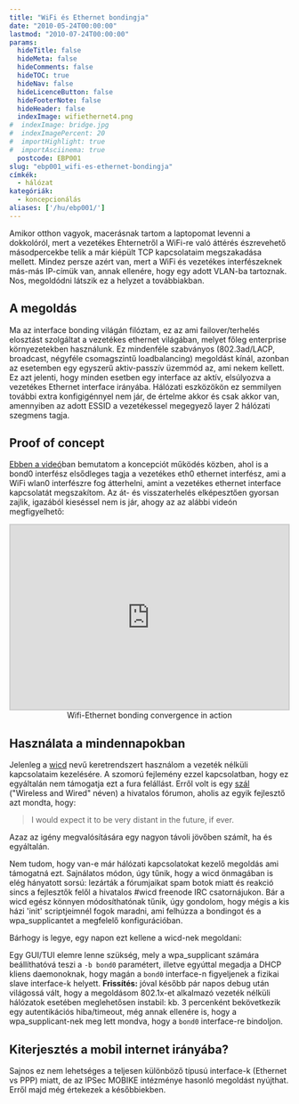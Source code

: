 ```yaml
---
title: "WiFi és Ethernet bondingja"
date: "2010-05-24T00:00:00"
lastmod: "2010-07-24T00:00:00"
params:
  hideTitle: false
  hideMeta: false
  hideComments: false
  hideTOC: true
  hideNav: false
  hideLicenceButton: false
  hideFooterNote: false
  hideHeader: false
  indexImage: wifiethernet4.png
#  indexImage: bridge.jpg
#  indexImagePercent: 20
#  importHighlight: true
#  importAsciinema: true
  postcode: EBP001
slug: "ebp001_wifi-es-ethernet-bondingja"
címkék:
  - hálózat
kategóriák:
  - koncepcionálás
aliases: ['/hu/ebp001/']
---
```


Amikor otthon vagyok, macerásnak tartom a laptopomat levenni a dokkolóról, mert a vezetékes Ehternetről a WiFi-re való áttérés észrevehető másodpercekbe telik a már kiépült TCP kapcsolataim megszakadása mellett. Mindez persze azért van, mert a WiFi és vezetékes interfészeknek más-más IP-címük van, annak ellenére, hogy egy adott VLAN-ba tartoznak. Nos, megoldódni látszik ez a helyzet a továbbiakban.<!--more-->

## A megoldás

Ma az interface bonding világán filóztam, ez az ami failover/terhelés elosztást szolgáltat a vezetékes ethernet világában, melyet főleg enterprise környezetekben használunk. Ez mindenféle szabványos (802.3ad/LACP, broadcast, négyféle csomagszintű loadbalancing) megoldást kínál, azonban az esetemben egy egyszerű aktiv-passzív üzemmód az, ami nekem kellett. Ez azt jelenti, hogy minden esetben egy interface az aktív, elsúlyozva a vezetékes Ethernet interface irányába. Hálózati eszközökön ez semmilyen további extra konfigigénnyel nem jár, de értelme akkor és csak akkor van, amennyiben az adott ESSID a vezetékessel megegyező layer 2 hálózati szegmens tagja.

## Proof of concept

[Ebben a videó](https://vimeo.com/41582323)ban bemutatom a koncepciót működés közben, ahol is a bond0 interfész elsődleges tagja a vezetékes eth0 ethernet interfész, ami a WiFi wlan0 interfészre fog átterhelni, amint a vezetékes ethernet interface kapcsolatát megszakítom. Az át- és visszaterhelés elképesztően gyorsan zajlik, igazából kieséssel nem is jár, ahogy az az alábbi videón megfigyelhető:

<center><iframe style="border:2px solid #ccc" src="http://player.vimeo.com/video/41582323?title=1&amp;byline=0&amp;portrait=0&amp;color=f2f2f2" width="500" height="331" frameborder="0" webkitAllowFullScreen mozallowfullscreen allowFullScreen></iframe><br />Wifi-Ethernet bonding convergence in action</center>

## Használata a mindennapokban

Jelenleg a [wicd](http://wicd.sourceforge.net/) nevű keretrendszert használom a vezeték nélküli kapcsolataim kezelésére. A szomorú fejlemény ezzel kapcsolatban, hogy ez egyáltalán nem támogatja ezt a fura felállást. Erről volt is egy [szál](http://wicd.sourceforge.net/punbb/viewtopic.php?id=480) ("Wireless and Wired" néven) a hivatalos fórumon, aholis az egyik fejlesztő azt mondta, hogy:

> I would expect it to be very distant in the future, if ever.
 
Azaz az igény megvalósítására egy nagyon távoli jövőben számít, ha és egyáltalán.

Nem tudom, hogy van-e már hálózati kapcsolatokat kezelő megoldás ami támogatná ezt. Sajnálatos módon, úgy tűnik, hogy a wicd önmagában is elég hányatott sorsú: lezárták a fórumjaikat spam botok miatt és reakció sincs a fejlesztők felől a hivatalos #wicd freenode IRC csatornájukon. Bár a wicd egész könnyen módosíthatónak tűnik, úgy gondolom, hogy mégis a kis házi 'init' scriptjeimnél fogok maradni, ami felhúzza a bondingot és a wpa_supplicantet a megfelelő konfigurációban.

Bárhogy is legye, egy napon ezt kellene a wicd-nek megoldani:

Egy GUI/TUI elemre lenne szükség, mely a wpa_supplicant számára beállíthatóvá teszi a `-b bond0` paramétert, illetve egyúttal megadja a DHCP kliens daemonoknak, hogy magán a `bond0` interface-n figyeljenek a fizikai slave interface-k helyett.
**Frissítés:** jóval később pár napos debug után világossá vált, hogy a megoldásom 802.1x-et alkalmazó vezeték nélküli hálózatok esetében meglehetősen instabil: kb. 3 percenként bekövetkezik egy autentikációs hiba/timeout, még annak ellenére is, hogy a wpa_supplicant-nek meg lett mondva, hogy a `bond0` interface-re bindoljon.

## Kiterjesztés a mobil internet irányába?

Sajnos ez nem lehetséges a teljesen különböző típusú interface-k (Ethernet vs PPP) miatt, de az IPSec MOBIKE intézménye hasonló megoldást nyújthat. Erről majd még értekezek a későbbiekben.

